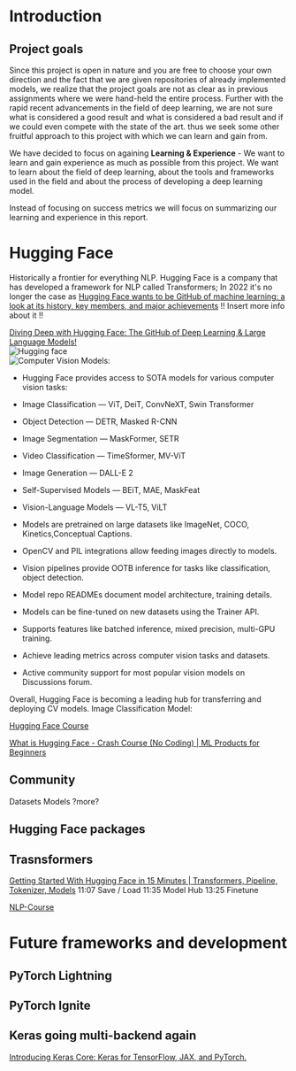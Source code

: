 # Introduction
## Project goals
Since this project is open in nature and you are free to choose your own direction and the fact that we are given repositories of already implemented models, we realize that the project goals are not as clear as in previous assignments where we were hand-held the entire process.
Further with the rapid recent advancements in the field of deep learning, we are not sure what is considered a good result and what is considered a bad result and if we could even compete with the state of the art. thus we seek some other fruitful approach to this project with which we can learn and gain from.

We have decided to focus on againing **Learning & Experience** - We want to learn and gain experience as much as possible from this project. We want to learn about the field of deep learning, about the tools and frameworks used in the field and about the process of developing a deep learning model.

Instead of focusing on success metrics we will focus on summarizing our learning and experience in this report.

# 
# Hugging Face
Historically a frontier for everything NLP. Hugging Face is a company that has developed a framework for NLP called Transformers;
In 2022 it's no longer the case as [Hugging Face wants to be GitHub of machine learning: a look at its history, key members, and major achievements](https://www.ai.nl/artificial-intelligence/hugging-face-wants-to-be-github-of-machine-learning-a-look-at-its-history-key-members-and-major-achievements/)
!! Insert more info about it !!

[Diving Deep with Hugging Face: The GitHub of Deep Learning & Large Language Models!](https://levelup.gitconnected.com/diving-deep-with-hugging-face-the-github-of-deep-learning-large-language-models-61767e468e66)  
![Hugging face](https://miro.medium.com/v2/resize%253Afit%253A1100/format%253Awebp/1%252A3SWp6zntK6gRYD1L6HrdiQ.png)  
![Computer Vision Models:](https://miro.medium.com/v2/resize%253Afit%253A1100/format%253Awebp/1%252AWA0pEb_amhZ3wqKEZI7cXg.jpeg)  

- Hugging Face provides access to SOTA models for various computer vision tasks:

- Image Classification — ViT, DeiT, ConvNeXT, Swin Transformer

- Object Detection — DETR, Masked R-CNN

- Image Segmentation — MaskFormer, SETR

- Video Classification — TimeSformer, MV-ViT

- Image Generation — DALL-E 2

- Self-Supervised Models — BEiT, MAE, MaskFeat

- Vision-Language Models — VL-T5, ViLT

- Models are pretrained on large datasets like ImageNet, COCO, Kinetics,Conceptual Captions.

- OpenCV and PIL integrations allow feeding images directly to models.

- Vision pipelines provide OOTB inference for tasks like classification, object detection.

- Model repo READMEs document model architecture, training details.

- Models can be fine-tuned on new datasets using the Trainer API.

- Supports features like batched inference, mixed precision, multi-GPU training.

- Achieve leading metrics across computer vision tasks and datasets.

- Active community support for most popular vision models on Discussions forum.

Overall, Hugging Face is becoming a leading hub for transferring and deploying CV models.
Image Classification Model:


[Hugging Face Course](https://www.youtube.com/playlist?list=PLo2EIpI_JMQvWfQndUesu0nPBAtZ9gP1o)
<!-- The framework is open source and is used by many companies and researchers. The framework is built on top of PyTorch and TensorFlow 2.0. The framework is built to be easy to use and to be able to quickly prototype and experiment with different models. The framework is also built to be able to easily share models and to be able to use models that others have shared. The framework is built to be able to run on both CPU and GPU. -->
[What is Hugging Face - Crash Course (No Coding) | ML Products for Beginners](https://www.youtube.com/watch?v=x8gdOPO35HA)
## Community
Datasets
Models
?more?

## Hugging Face packages
## Trasnsformers
[Getting Started With Hugging Face in 15 Minutes | Transformers, Pipeline, Tokenizer, Models](https://www.youtube.com/watch?v=QEaBAZQCtwE)
11:07 Save / Load
11:35 Model Hub
13:25 Finetune

[NLP-Course](https://huggingface.co/learn/nlp-course/chapter1/1)


# Future frameworks and development
## PyTorch Lightning
## PyTorch Ignite
## Keras going multi-backend again
[Introducing Keras Core: Keras for TensorFlow, JAX, and PyTorch.](https://keras.io/keras_core/announcement/)
